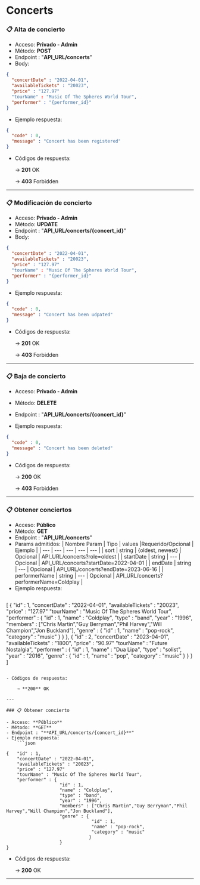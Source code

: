 # Concerts

### 📋 Alta de concierto

- Acceso: **Privado - Admin**
- Método: **POST**
- Endpoint : "**API_URL/concerts**"
- Body:

```json
{
  "concertDate" : "2022-04-01",
  "availableTickets" : "20023",
  "price" : "127.97"
  "tourName" : "Music Of The Spheres World Tour",
  "performer" : "{performer_id}"
}
```

- Ejemplo respuesta:

```json
{
  "code" : 0,
  "message" : "Concert has been registered"
}
```

- Códigos de respuesta:
    
    → **201** OK
    
    → **403** Forbidden

---

### 📋 Modificación de concierto

- Acceso: **Privado - Admin**
- Método: **UPDATE**
- Endpoint : "**API_URL/concerts/{concert_id}**"
- Body:

```json
{
  "concertDate" : "2022-04-01",
  "availableTickets" : "20023",
  "price" : "127.97"
  "tourName" : "Music Of The Spheres World Tour",
  "performer" : "{performer_id}"
}
```

- Ejemplo respuesta:

```json
{
  "code" : 0,
  "message" : "Concert has been udpated"
}
```

- Códigos de respuesta:
    
    → **201** OK
    
    → **403** Forbidden

---

### 📋 Baja de concierto

- Acceso: **Privado - Admin**
- Método: **DELETE**
- Endpoint : "**API_URL/concerts/{concert_id}**"

- Ejemplo respuesta:

```json
{
  "code" : 0,
  "message" : "Concert has been deleted"
}
```

- Códigos de respuesta:
    
    → **200** OK
    
    → **403** Forbidden

---

### 📋 Obtener conciertos

- Acceso: **Público**
- Método: **GET**
- Endpoint : "**API_URL/concerts**"
- Params admitidos:
	| Nombre Param | Tipo | values |Requerido/Opcional | Ejemplo | 
	| --- | --- | --- | --- | --- |
	| sort | string | {oldest, newest} | Opcional | API_URL/concerts?role=oldest |
	| startDate | string | --- | Opcional | API_URL/concerts?startDate=2022-04-01 |
	| endDate | string | --- | Opcional | API_URL/concerts?endDate=2023-06-16 |
	| performerName | string | --- | Opcional | API_URL/concerts?performerName=Coldplay |
- Ejemplo respuesta:
	```json
[
	{	"id" : 1,
  		"concertDate" : "2022-04-01",
		"availableTickets" : "20023",
	  	"price" : "127.97"
  		"tourName" : "Music Of The Spheres World Tour",
  		"performer" : {
  						"id" : 1,
  						"name" : "Coldplay",
  						"type" : "band",
  						"year" : "1996",
  						"members" : ["Chris Martin","Guy Berryman","Phil Harvey","Will Champion","Jon Buckland"],
						"genre" : {
    		      					"id" : 1,
   		      						"name" : "pop-rock",
    		      					"category" : "music"
		   						  }
   						}
	},
	{	"id" : 2,
  		"concertDate" : "2023-04-01",
		"availableTickets" : "1800",
	  	"price" : "90.97"
  		"tourName" : "Future Nostalgia",
  		"performer" : {
  						"id" : 1,
  						"name" : "Dua Lipa",
  						"type" : "solist",
  						"year" : "2016",
						"genre" : {
    		      					"id" : 1,
   		      						"name" : "pop",
    		      					"category" : "music"
		   						  }
   						}
	}
]
```

- Códigos de respuesta:
    
    → **200** OK
	
---

### 📋 Obtener concierto

- Acceso: **Público**
- Método: **GET**
- Endpoint : "**API_URL/concerts/{concert_id}**"
- Ejemplo respuesta:
	```json

{	"id" : 1,
  	"concertDate" : "2022-04-01",
	"availableTickets" : "20023",
	"price" : "127.97"
  	"tourName" : "Music Of The Spheres World Tour",
  	"performer" : {
  					"id" : 1,
  					"name" : "Coldplay",
  					"type" : "band",
  					"year" : "1996",
  					"members" : ["Chris Martin","Guy Berryman","Phil Harvey","Will Champion","Jon Buckland"],
					"genre" : {
    		      				"id" : 1,
   		      					"name" : "pop-rock",
    		      				"category" : "music"
		   					   }
   					}
}	
```

- Códigos de respuesta:
    
    → **200** OK

---
	